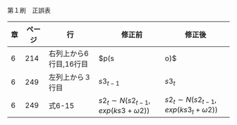 第１刷　正誤表

|章  |ページ  |行  |　修正前 | 修正後|
|-|-|-|---|---|
|6  |214|右列上から6行目,16行目 |$p(s|o)$|$p(o|s)$|
|6  |249|左列上から３行目 |$s3_{t-1}$|$s3_{t}$|
|6  |249|式6-15|$s2_{t} \sim N(s2_{t-1},exp(ks3+\omega 2))$|$s2_{t} \sim N(s2_{t-1},exp(ks3_{t}+\omega 2))$|